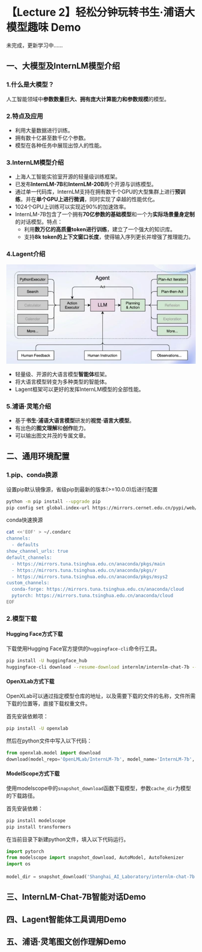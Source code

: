 # 【Lecture 2】轻松分钟玩转书生·浦语大模型趣味 Demo

未完成，更新学习中……

## 一、大模型及InternLM模型介绍
### 1.什么是大模型？

人工智能领域中**参数数量巨大、拥有庞大计算能力和参数规模**的模型。

### 2.特点及应用

* 利用大量数据进行训练。
* 拥有数十亿甚至数千亿个参数。
* 模型在各种任务中展现出惊人的性能。

### 3.InternLM模型介绍

* 上海人工智能实验室开源的轻量级训练框架。
* 已发布**InternLM-7B**和**InternLM-20B**两个开源与训练模型。
* 通过单一代码库，InternLM支持在拥有数千个GPU的大型集群上进行**预训练**，并在**单个GPU上进行微调**，同时实现了卓越的性能优化。
* 1024个GPU上训练可以实现近90%的加速效率。
* InternLM-7B包含了一个拥有**70亿参数的基础模型**和一个为**实际场景量身定制**的对话模型。特点：
  * 利用**数万亿的高质量token进行训练**，建立了一个强大的知识库。
  * 支持**8k token的上下文窗口长度**，使得输入序列更长并增强了推理能力。

### 4.Lagent介绍

![](./attach/lecture2_1.JPG)

* 轻量级、开源的大语言模型**智能体**框架。
* 将大语言模型转变为多种类型的智能体。
* Lagent框架可以更好的发挥InternLM模型的全部性能。

### 5.浦语·灵笔介绍

* 基于**书生·浦语大语言模型**研发的**视觉·语言大模型**。
* 有出色的**图文理解**和**创作**能力。
* 可以输出图文并茂的专属文章。

## 二、通用环境配置

### 1.pip、conda换源
设置pip默认镜像源，省级pip到最新的版本(>=10.0.0)后进行配置
```sh
python -m pip install --upgrade pip
pip config set global.index-url https://mirrors.cernet.edu.cn/pypi/web/simple
```

conda快速换源
```sh
cat <<'EOF' > ~/.condarc
channels:
  - defaults
show_channel_urls: true
default_channels:
  - https://mirrors.tuna.tsinghua.edu.cn/anaconda/pkgs/main
  - https://mirrors.tuna.tsinghua.edu.cn/anaconda/pkgs/r
  - https://mirrors.tuna.tsinghua.edu.cn/anaconda/pkgs/msys2
custom_channels:
  conda-forge: https://mirrors.tuna.tsinghua.edu.cn/anaconda/cloud
  pytorch: https://mirrors.tuna.tsinghua.edu.cn/anaconda/cloud
EOF
```

### 2.模型下载
#### Hugging Face方式下载
下载使用Hugging Face官方提供的`huggingface-cli`命令行工具。
```sh
pip install -U huggingface_hub
huggingface-cli download --resume-download internlm/internlm-chat-7b --local-dir your_path
```

#### OpenXLab方式下载
OpenXLab可以通过指定模型仓库的地址，以及需要下载的文件的名称，文件所需下载的位置等，直接下载权重文件。

首先安装依赖项：
```sh
pip install -U openxlab
```

然后在python文件中写入以下代码：
```python
from openxlab.model import download
download(model_repo='OpenLMLab/InternLM-7b', model_name='InternLM-7b', output='your local path')
```

#### ModelScope方式下载
使用modelscope中的`snapshot_download`函数下载模型，参数`cache_dir`为模型的下载路径。

首先安装依赖：
```sh
pip install modelscope
pip install transformers
```

在当前目录下新建python文件，填入以下代码运行。
```py
import pytorch
from modelscope import snapshot_download, AutoModel, AutoTokenizer
import os

model_dir = snapshot_download('Shanghai_AI_Laboratory/internlm-chat-7b', cache_dir='your path', revision='master')
```


## 三、InternLM-Chat-7B智能对话Demo

## 四、Lagent智能体工具调用Demo

## 五、浦语·灵笔图文创作理解Demo
